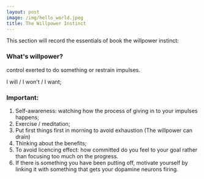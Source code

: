 ```yaml
---
layout: post
image: /img/hello_world.jpeg
title: The Willpower Instinct
---
```


This section will record the essentials of book the willpower instinct: 

### What's willpower? 
control exerted to do something or restrain impulses.

I will / I won't / I want; 

### Important: 
1. Self-awareness: watching how the process of giving in to your impulses happens; 
2. Exercise / meditation;
3. Put first things first in morning to avoid exhaustion (The willpower can drain)
4. Thinking about the benefits;
5. To avoid licencing effect: how committed do you feel to your goal rather than focusing too much on the progress.  
6. If there is something you have been putting off, motivate yourself by linking it with something that gets your dopamine neurons firing.
   
### 
